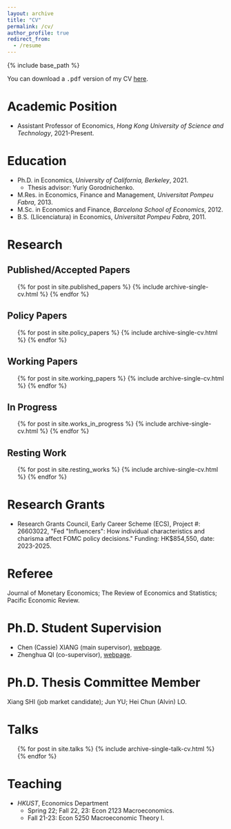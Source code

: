 ```yaml
---
layout: archive
title: "CV"
permalink: /cv/
author_profile: true
redirect_from:
  - /resume
---
```


{% include base_path %}


You can download a <kbd>.pdf</kbd> version of my CV [here](http://marcdordal.github.io/files/CV_Marc_Dordal.pdf "CV Marc Dordal").

Academic Position
======
* Assistant Professor of Economics, *Hong Kong University of Science and Technology*, 2021-Present.

Education
======
* Ph.D. in Economics, *University of California, Berkeley*, 2021.
  * Thesis advisor: Yuriy Gorodnichenko.
* M.Res. in Economics, Finance and Management, *Universitat Pompeu Fabra*, 2013.
* M.Sc. in Economics and Finance, *Barcelona School of Economics*, 2012.
* B.S. (Llicenciatura) in Economics, *Universitat Pompeu Fabra*, 2011.

<!-- Work experience
======
* Summer 2015: Research Assistant
  * Github University
  * Duties included: Tagging issues
  * Supervisor: Professor Git

* Fall 2015: Research Assistant
  * Github University
  * Duties included: Merging pull requests
  * Supervisor: Professor Hub -->
  
<!-- Skills
======
* Skill 1
* Skill 2
  * Sub-skill 2.1
  * Sub-skill 2.2
  * Sub-skill 2.3
* Skill 3 -->

Research
======
## Published/Accepted Papers
  <ul>{% for post in site.published_papers %}
    {% include archive-single-cv.html %}
  {% endfor %}</ul>

## Policy Papers
  <ul>{% for post in site.policy_papers %}
    {% include archive-single-cv.html %}
  {% endfor %}</ul>

## Working Papers
  <ul>{% for post in site.working_papers %}
    {% include archive-single-cv.html %}
  {% endfor %}</ul>

## In Progress
  <ul>{% for post in site.works_in_progress %}
    {% include archive-single-cv.html %}
  {% endfor %}</ul>

## Resting Work
  <ul>{% for post in site.resting_works %}
    {% include archive-single-cv.html %}
  {% endfor %}</ul>

Research Grants
======
* Research Grants Council, Early Career Scheme (ECS), Project #: 26603022, "Fed "Influencers": How individual characteristics and charisma affect FOMC policy decisions." Funding: HK$854,550, date: 2023-2025.

Referee
======
Journal of Monetary Economics; The Review of Economics and Statistics; Pacific Economic Review.

Ph.D. Student Supervision
======
* Chen (Cassie) XIANG (main supervisor), [webpage](https://cassiexiang.github.io/ "https://cassiexiang.github.io/").
* Zhenghua QI (co-supervisor), [webpage](https://zhenghua-qi.github.io/ "https://zhenghua-qi.github.io/").

Ph.D. Thesis Committee Member
======
Xiang SHI (job market candidate); Jun YU; Hei Chun (Alvin) LO.

Talks
======
  <ul>{% for post in site.talks %}
    {% include archive-single-talk-cv.html %}
  {% endfor %}</ul>

Teaching
======
* *HKUST*, Economics Department
  * Spring 22; Fall 22, 23: Econ 2123 Macroeconomics.
  * Fall 21-23: Econ 5250 Macroeconomic Theory I.

<!-- Teaching
======
  <ul>{% for post in site.teaching %}
    {% include archive-single-cv.html %}
  {% endfor %}</ul> -->

<!-- Service and leadership
======
* Currently signed in to 43 different slack teams -->
